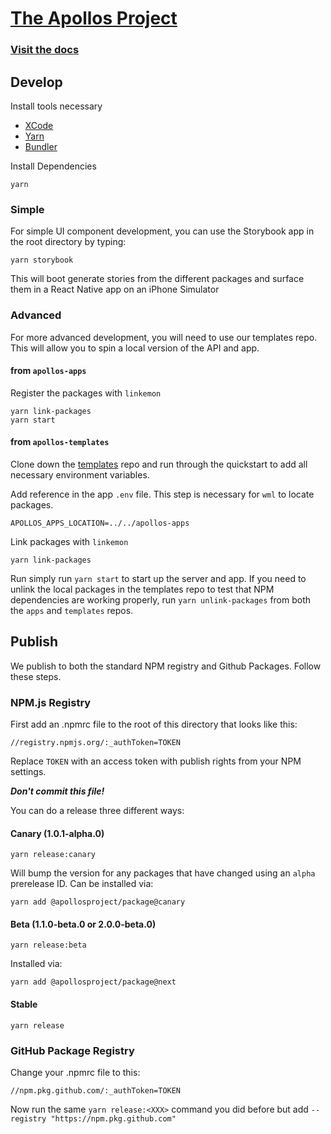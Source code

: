 # [The Apollos Project](https://apollosapp.io)

### [Visit the docs](https://apollosapp.io/docs/install)

## Develop

Install tools necessary

- [XCode](https://developer.apple.com/xcode/)
- [Yarn](https://yarnpkg.com/)
- [Bundler](https://bundler.io)

Install Dependencies

```
yarn
```

### Simple

For simple UI component development, you can use the Storybook app in the root directory by typing:

```
yarn storybook
```

This will boot generate stories from the different packages and surface them in a React Native app on an iPhone Simulator

### Advanced

For more advanced development, you will need to use our templates repo. This will allow you to spin a local version of the API and app.

#### from `apollos-apps`

Register the packages with `linkemon`

```
yarn link-packages
yarn start
```

#### from `apollos-templates`

Clone down the [templates](https://github.com/apollosproject/templates) repo and run through the quickstart to add all necessary environment variables.

Add reference in the app `.env` file. This step is necessary for `wml` to locate packages.

```
APOLLOS_APPS_LOCATION=../../apollos-apps
```

Link packages with `linkemon`

```
yarn link-packages
```

Run simply run `yarn start` to start up the server and app. If you need to unlink the local packages in the templates repo to test that NPM dependencies are working properly, run `yarn unlink-packages` from both the `apps` and `templates` repos.

## Publish

We publish to both the standard NPM registry and Github Packages. Follow these steps.

### NPM.js Registry

First add an .npmrc file to the root of this directory that looks like this:

```
//registry.npmjs.org/:_authToken=TOKEN
```

Replace `TOKEN` with an access token with publish rights from your NPM settings.

**_Don't commit this file!_**

You can do a release three different ways:

#### Canary (1.0.1-alpha.0)

```
yarn release:canary
```

Will bump the version for any packages that have changed using an `alpha` prerelease ID. Can be installed via:

```
yarn add @apollosproject/package@canary
```

#### Beta (1.1.0-beta.0 or 2.0.0-beta.0)

```
yarn release:beta
```

Installed via:

```
yarn add @apollosproject/package@next
```

#### Stable

```
yarn release
```

### GitHub Package Registry

Change your .npmrc file to this:

```
//npm.pkg.github.com/:_authToken=TOKEN
```

Now run the same `yarn release:<XXX>` command you did before but add `--registry "https://npm.pkg.github.com"`
